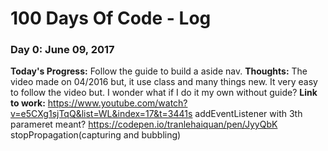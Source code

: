 # 100 Days Of Code - Log

### Day 0: June 09, 2017

**Today's Progress:** Follow the guide to build a aside nav.
**Thoughts:** The video made on 04/2016 but, it use class and many things new. It very easy to follow the video but. I wonder what if I do it my own without guide? 
**Link to work:** https://www.youtube.com/watch?v=e5CXg1sjTqQ&list=WL&index=17&t=3441s
addEventListener with 3th parameret meant? https://codepen.io/tranlehaiquan/pen/JyyQbK
stopPropagation(capturing and bubbling)
